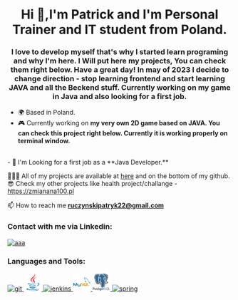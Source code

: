 <h1 align="center">Hi 👋,I'm Patrick and I'm Personal Trainer and IT student from Poland. </h1>
<h3 align="center">I love to develop myself that's why I started learn programing and why I'm here. I Will put here my projects, You can check them right below. Have a great day! In may of 2023 I decide to change direction - stop learning frontend and start learning JAVA and all the Beckend stuff. Currently working on my game in Java and also looking for a first job.</h3>

- 🌍 Based in Poland.
- 🎮 Currently working on **my very own 2D game based on JAVA. You can check this project right below. Currently it is working properly on terminal window.**
<br>
- 🔭 I'm Looking for a first job as a **Java Developer.**


👨🏼‍💻 All of my projects are available at [here](https://ruczynski.netlify.app) and on the bottom of my github.
<br>
😎 Check my other projects like health project/challange - https://zmianana100.pl

📫 How to reach me **ruczynskipatryk22@gmail.com**

<h3 align="left">Contact with me via Linkedin:</h3>
<p align="left">
<a href="https://www.linkedin.com/in/patryk-ruczyński-4ab5b6219/" target="blank"><img align="center" src="https://raw.githubusercontent.com/rahuldkjain/github-profile-readme-generator/master/src/images/icons/Social/linked-in-alt.svg" alt="aaa" height="30" width="40" /></a>
</p>

<h3 align="left">Languages and Tools:</h3>
<p align="left"> <a href="https://git-scm.com/" target="_blank" rel="noreferrer"> <img src="https://www.vectorlogo.zone/logos/git-scm/git-scm-icon.svg" alt="git" width="40" height="40"/> </a> <a href="https://www.java.com" target="_blank" rel="noreferrer"> <img src="https://raw.githubusercontent.com/devicons/devicon/master/icons/java/java-original.svg" alt="java" width="40" height="40"/> </a> <a href="https://www.jenkins.io" target="_blank" rel="noreferrer"> <img src="https://www.vectorlogo.zone/logos/jenkins/jenkins-icon.svg" alt="jenkins" width="40" height="40"/> </a> <a href="https://www.mysql.com/" target="_blank" rel="noreferrer"> <img src="https://raw.githubusercontent.com/devicons/devicon/master/icons/mysql/mysql-original-wordmark.svg" alt="mysql" width="40" height="40"/> </a> <a href="https://www.postgresql.org" target="_blank" rel="noreferrer"> <img src="https://raw.githubusercontent.com/devicons/devicon/master/icons/postgresql/postgresql-original-wordmark.svg" alt="postgresql" width="40" height="40"/> </a> <a href="https://spring.io/" target="_blank" rel="noreferrer"> <img src="https://www.vectorlogo.zone/logos/springio/springio-icon.svg" alt="spring" width="40" height="40"/> </a> </p>
